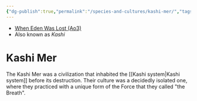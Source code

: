 ```yaml
---
{"dg-publish":true,"permalink":"/species-and-cultures/kashi-mer/","tags":["culture"],"noteIcon":"saber1"}
---
```


- [When Eden Was Lost (Ao3)](https://archiveofourown.org/works/19334440/chapters/45992584)
- Also known as *Kashi*
# Kashi Mer

The Kashi Mer was a civilization that inhabited the [[Kashi system\|Kashi system]] before its destruction. Their culture was a decidedly isolated one, where they practiced with a unique form of the Force that they called "the Breath". 


